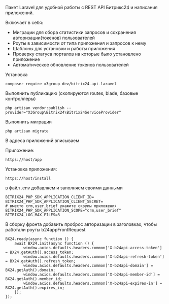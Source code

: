 Пакет Laravel для удобной работы с REST API Битрикс24 и написания приложений.

Включает в себя:
- Миграции для сбора статистики запросов и сохранения авторизации(токенов) пользователей
- Роуты в зависимости от типа приложения и запросов к нему
- Шаблоны для установки и работы приложения
- Проверку статуса порталов на которые было установлено приложение
- Автоматическое обновление токенов пользователей

Установка

```injectablephp
composer require x3group-dev/bitrix24-api-laravel
```

Выполнить публикацию (скопируются routes, blade, базовые контроллеры)
```injectablephp
php artisan vendor:publish --provider="X3Group\Bitrix24\Bitrix24ServiceProvider"
```

Выполнить миграции
```injectablephp
php artisan migrate
```

В адреса приложений вписываем

Приложение:
```injectablephp
https://host/app
```
Установка приложения:
```injectablephp
https://host/install
```

в файл .env добавляем и заполняем своими данными
```injectablephp
BITRIX24_PHP_SDK_APPLICATION_CLIENT_ID=
BITRIX24_PHP_SDK_APPLICATION_CLIENT_SECRET=
# вместо crm,user_brief укажите скоупы приложения
BITRIX24_PHP_SDK_APPLICATION_SCOPE="crm,user_brief"
BITRIX24_LOG_MAX_FILES=3
```

В сборку фронта добавить проброс авторизации в заголовках, чтобы работали роуты b24appFrontRequest

```injectablephp
BX24.ready(async function () {
    await BX24.init(async function () {
        window.axios.defaults.headers.common['X-b24api-access-token'] = BX24.getAuth().access_token;
        window.axios.defaults.headers.common['X-b24api-refresh-token'] = BX24.getAuth().refresh_token;
        window.axios.defaults.headers.common['X-b24api-domain'] = BX24.getAuth().domain;
        window.axios.defaults.headers.common['X-b24api-member-id'] = BX24.getAuth().member_id;
        window.axios.defaults.headers.common['X-b24api-expires-in'] = BX24.getAuth().expires_in;
    });
});
```
